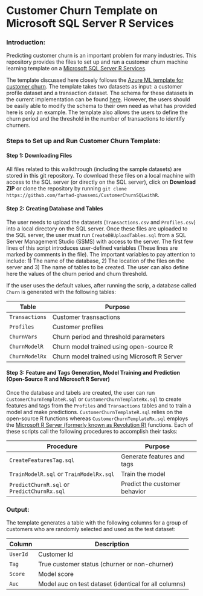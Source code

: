 # Customer Churn Template on Microsoft SQL Server R Services
### Introduction:
Predicting customer churn is an important problem for many industries. This repository provides the files to set up and run a customer churn machine learning template on a [Microsoft SQL Server R Services](https://msdn.microsoft.com/en-us/library/mt604845.aspx). 

The template discussed here closely follows the [Azure ML template for customer churn](http://gallery.cortanaanalytics.com/Collection/Retail-Customer-Churn-Prediction-Template-1?share=1). The template takes two datasets as input: a customer profile dataset and a transaction dataset. The schema for these datasets in the current implementation can be found [here](http://gallery.cortanaanalytics.com/Experiment/Retail-Churn-Template-Step-1-of-4-tagging-data-1).
However, the users should be easily able to modify the schema to their own need as what has provided here is only an example. The template also allows the users to define the churn period and the threshold in the number of transactions to identify churners. 

### Steps to Set up and Run Customer Churn Template:
#### Step 1: Downloading Files 
All files related to this walkthrough (including the sample datasets) are stored in this git repository. To download these files on a local machine with access to the SQL server (or directly on the SQL server), click on **Download ZIP** or clone the repository by running `git clone https://github.com/farhad-ghassemi/CustomerChurnSQLwithR`.

#### Step 2: Creating Database and Tables
The user needs to upload the datasets (`Transactions.csv` and `Profiles.csv`) into a local directory on the SQL server. Once these files are uploaded to the SQL server, the user must run `CreateDBUploadTables.sql` from a SQL Server Management Studio (SSMS) with access to the server. 
The first few lines of this script introduces user-defined variables (These lines are marked by comments in the file). The important variables to pay attention to include: 1) The name of the database, 2) The location of the files on the server and 3) The name of tables to be created. 
The user can also define here the values of the churn period and churn threshold.

If the user uses the default values, after running the scrip, a database called `Churn` is generated with the following tables:
  
|            Table         |          Purpose             |
|------------------------------|-------------------------------|
| `Transactions` | Customer trasnsactions   |
| `Profiles`             | Customer profiles               |
| `ChurnVars`           | Churn period and threshold parameters|
| `ChurnModelR`           | Churn model trained using open-source R|
| `ChurnModelRx`           | Churn model trained using Microsoft R Server|

#### Step 3: Feature and Tags Generation, Model Training and Prediction (Open-Source R and Microsoft R Server)
Once the database and tabels are created, the user can run `CustomerChurnTemplateR.sql` or `CustomerChurnTemplateRx.sql` to create features and tags from the `Profiles` and `Transactions` tables and to train a model and make predictions. `CustomerChurnTemplateR.sql` relies on
the open-source R functions whereas `CustomerChurnTemplateRx.sql` employs the [Microsoft R Server (formerly known as Revolution R)](https://www.microsoft.com/en-us/server-cloud/products/r-server/) functions. Each of these scripts call the following procedures to accomplish their tasks:  

|            Procedure          |          Purpose             |
|------------------------------|-------------------------------|
| `CreateFeaturesTag.sql` | Generate features and tags    |
| `TrainModelR.sql` or `TrainModelRx.sql`              | Train the model               |
| `PredictChurnR.sql` or `PredictChurnRx.sql`          | Predict the customer behavior |

### Output:
The template generates a table with the following columns for a group of customers who are randomly selected and used as the test dataset:

|            Column          |          Description            |
|------------------------------|-------------------------------|
| `UserId` | Customer Id    |
| `Tag`              | True customer status (churner or non-churner)               |
| `Score`          | Model score |
| `Auc`          | Model auc on test dataset (identical for all columns) |